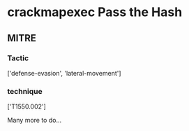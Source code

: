 # crackmapexec Pass the Hash

## MITRE

### Tactic
['defense-evasion', 'lateral-movement']

### technique
['T1550.002']

Many more to do...
